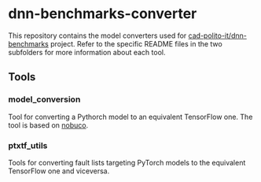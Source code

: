 # dnn-benchmarks-converter
This repository contains the model converters used for [cad-polito-it/dnn-benchmarks](https://github.com/cad-polito-it/dnn-benchmarks) project. Refer to the specific README files in the two subfolders for more information about each tool.

## Tools
### model_conversion
Tool for converting a Pythorch model to an equivalent TensorFlow one. The tool is based on [nobuco](https://github.com/AlexanderLutsenko/nobuco).

### ptxtf_utils
Tools for converting fault lists targeting PyTorch models to the equivalent TensorFlow one and viceversa.

